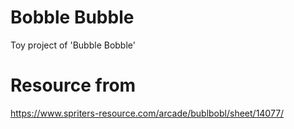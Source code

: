 # Bobble Bubble
Toy project of 'Bubble Bobble'

# Resource from
https://www.spriters-resource.com/arcade/bublbobl/sheet/14077/
